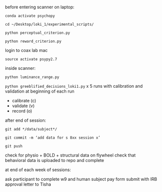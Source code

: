 

before entering scanner on laptop: 

`conda activate psychopy`

`cd ~/Desktop/loki_1/experimental_scripts/`

`python perceptual_criterion.py`

`python reward_criterion.py`

login to coax lab mac

`source activate psypy2.7`

inside scanner: 

`python luminance_range.py`

`python greeblified_decisions_loki1.py` x 5 runs with calibration and validation at beginning of each run

  * calibrate (c) 
  * validate  (v)
  * record (o) 

after end of session: 

`git add */data/subject*/`

`git commit -m ‘add data for s 8xx session x’ `

`git push`

check for physio + BOLD + structural data on flywheel 
check that behavioral data is uploaded to repo and complete

at end of each week of sessions:

ask participant to complete w9 and human subject pay form 
submit with IRB approval letter to Tisha
